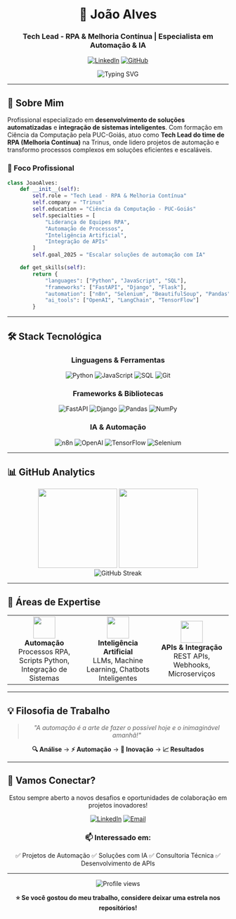 <div align="center">

# 👋 João Alves

### Tech Lead - RPA & Melhoria Contínua | Especialista em Automação & IA

[![LinkedIn](https://img.shields.io/badge/LinkedIn-0077B5?style=for-the-badge&logo=linkedin&logoColor=white)](https://www.linkedin.com/in/joaoauvs/)
[![GitHub](https://img.shields.io/badge/GitHub-100000?style=for-the-badge&logo=github&logoColor=white)](https://github.com/joaoauvs)

<img src="https://readme-typing-svg.herokuapp.com?font=Fira+Code&weight=600&size=28&duration=3000&pause=1000&color=00D9FF&center=true&vCenter=true&width=600&lines=Tech+Lead+RPA;Automação+com+n8n;Desenvolvimento+Python;Soluções+com+IA" alt="Typing SVG" />

</div>

---

## 🚀 Sobre Mim

Profissional especializado em **desenvolvimento de soluções automatizadas** e **integração de sistemas inteligentes**. Com formação em Ciência da Computação pela PUC-Goiás, atuo como **Tech Lead do time de RPA (Melhoria Contínua)** na Trinus, onde lidero projetos de automação e transformo processos complexos em soluções eficientes e escaláveis.

### 💼 Foco Profissional

```python
class JoaoAlves:
    def __init__(self):
        self.role = "Tech Lead - RPA & Melhoria Contínua"
        self.company = "Trinus"
        self.education = "Ciência da Computação - PUC-Goiás"
        self.specialties = [
            "Liderança de Equipes RPA",
            "Automação de Processos",
            "Inteligência Artificial",
            "Integração de APIs"
        ]
        self.goal_2025 = "Escalar soluções de automação com IA"

    def get_skills(self):
        return {
            "languages": ["Python", "JavaScript", "SQL"],
            "frameworks": ["FastAPI", "Django", "Flask"],
            "automation": ["n8n", "Selenium", "BeautifulSoup", "Pandas"],
            "ai_tools": ["OpenAI", "LangChain", "TensorFlow"]
        }
```

---

## 🛠️ Stack Tecnológica

<div align="center">

### Linguagens & Ferramentas

![Python](https://img.shields.io/badge/Python-3776AB?style=for-the-badge&logo=python&logoColor=white)
![JavaScript](https://img.shields.io/badge/JavaScript-F7DF1E?style=for-the-badge&logo=javascript&logoColor=black)
![SQL](https://img.shields.io/badge/SQL-4479A1?style=for-the-badge&logo=postgresql&logoColor=white)
![Git](https://img.shields.io/badge/Git-F05032?style=for-the-badge&logo=git&logoColor=white)

### Frameworks & Bibliotecas

![FastAPI](https://img.shields.io/badge/FastAPI-009688?style=for-the-badge&logo=fastapi&logoColor=white)
![Django](https://img.shields.io/badge/Django-092E20?style=for-the-badge&logo=django&logoColor=white)
![Pandas](https://img.shields.io/badge/Pandas-150458?style=for-the-badge&logo=pandas&logoColor=white)
![NumPy](https://img.shields.io/badge/NumPy-013243?style=for-the-badge&logo=numpy&logoColor=white)

### IA & Automação

![n8n](https://img.shields.io/badge/n8n-EA4B71?style=for-the-badge&logo=n8n&logoColor=white)
![OpenAI](https://img.shields.io/badge/OpenAI-412991?style=for-the-badge&logo=openai&logoColor=white)
![TensorFlow](https://img.shields.io/badge/TensorFlow-FF6F00?style=for-the-badge&logo=tensorflow&logoColor=white)
![Selenium](https://img.shields.io/badge/Selenium-43B02A?style=for-the-badge&logo=selenium&logoColor=white)

</div>

---

## 📊 GitHub Analytics

<div align="center">
  <img height="180em" src="https://github-readme-stats.vercel.app/api?username=joaoauvs&show_icons=true&theme=tokyonight&include_all_commits=true&count_private=true&border_radius=10"/>
  <img height="180em" src="https://github-readme-stats.vercel.app/api/top-langs/?username=joaoauvs&layout=compact&langs_count=8&theme=tokyonight&border_radius=10"/>
</div>

<div align="center">
  <img src="https://github-readme-streak-stats.herokuapp.com/?user=joaoauvs&theme=tokyonight&border_radius=10" alt="GitHub Streak" />
</div>

---

## 🎯 Áreas de Expertise

<table align="center">
  <tr>
    <td align="center" width="33%">
      <img src="https://img.icons8.com/fluency/96/000000/automation.png" width="50"/>
      <br><b>Automação</b>
      <br>Processos RPA, Scripts Python, Integração de Sistemas
    </td>
    <td align="center" width="33%">
      <img src="https://img.icons8.com/fluency/96/000000/artificial-intelligence.png" width="50"/>
      <br><b>Inteligência Artificial</b>
      <br>LLMs, Machine Learning, Chatbots Inteligentes
    </td>
    <td align="center" width="33%">
      <img src="https://img.icons8.com/fluency/96/000000/api.png" width="50"/>
      <br><b>APIs & Integração</b>
      <br>REST APIs, Webhooks, Microserviços
    </td>
  </tr>
</table>

---

## 💡 Filosofia de Trabalho

<div align="center">

> *"A automação é a arte de fazer o possível hoje e o inimaginável amanhã!"*

**🔍 Análise** → **⚡ Automação** → **🚀 Inovação** → **📈 Resultados**

</div>

---

## 🤝 Vamos Conectar?

<div align="center">

Estou sempre aberto a novos desafios e oportunidades de colaboração em projetos inovadores!

[![LinkedIn](https://img.shields.io/badge/LinkedIn-Conectar-0077B5?style=for-the-badge&logo=linkedin&logoColor=white)](https://www.linkedin.com/in/joaoauvs/)
[![Email](https://img.shields.io/badge/Email-Contato-D14836?style=for-the-badge&logo=gmail&logoColor=white)](mailto:joaoauvs@gmail.com)

### 📫 Interessado em:
✅ Projetos de Automação
✅ Soluções com IA
✅ Consultoria Técnica
✅ Desenvolvimento de APIs

</div>

---

<div align="center">
  <img src="https://komarev.com/ghpvc/?username=joaoauvs&color=00D9FF&style=for-the-badge&label=VISUALIZAÇÕES+DO+PERFIL" alt="Profile views" />
</div>

<div align="center">

**⭐ Se você gostou do meu trabalho, considere deixar uma estrela nos repositórios!**

</div>
